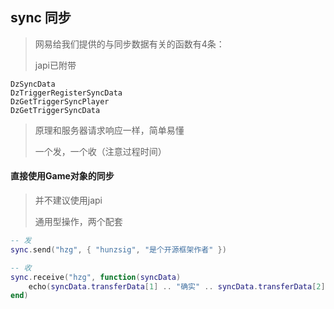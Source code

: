 ## sync 同步

> 网易给我们提供的与同步数据有关的函数有4条：
>
> japi已附带

```
DzSyncData
DzTriggerRegisterSyncData
DzGetTriggerSyncPlayer
DzGetTriggerSyncData
```

> 原理和服务器请求响应一样，简单易懂
>
> 一个发，一个收（注意过程时间）

#### 直接使用Game对象的同步

> 并不建议使用japi
>
> 通用型操作，两个配套

```lua
-- 发
sync.send("hzg", { "hunzsig", "是个开源框架作者" })

-- 收
sync.receive("hzg", function(syncData)
    echo(syncData.transferData[1] .. "确实" .. syncData.transferData[2])
end)
```
